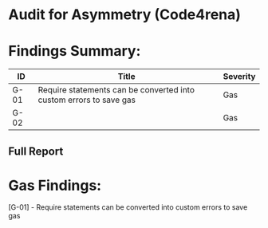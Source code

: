 # Audit for Asymmetry (Code4rena)

# Findings Summary:

| ID      | Title | Severity | 
| ------- | ----- | -------- |
| G-01 | Require statements can be converted into custom errors to save gas   | Gas      |
| G-02 |    | Gas      |


## Full Report


# Gas Findings:

[G-01] - Require statements can be converted into custom errors to save gas